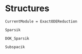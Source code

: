 # Structures

```@meta
CurrentModule = ExactODEReduction
```


```@docs
Sparsik
```


```@docs
DOK_Sparsik
```


```@docs
Subspacik
```
